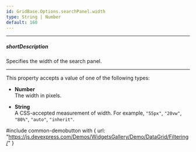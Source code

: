 ```yaml
---
id: GridBase.Options.searchPanel.width
type: String | Number
default: 160
---
```

---
##### shortDescription
Specifies the width of the search panel.

---
This property accepts a value of one of the following types:

- **Number**  
The width in pixels.

- **String**  
A CSS-accepted measurement of width. For example, `"55px"`, `"20vw"`, `"80%"`, `"auto"`, `"inherit"`.

#include common-demobutton with {
    url: "https://js.devexpress.com/Demos/WidgetsGallery/Demo/DataGrid/Filtering/"
}